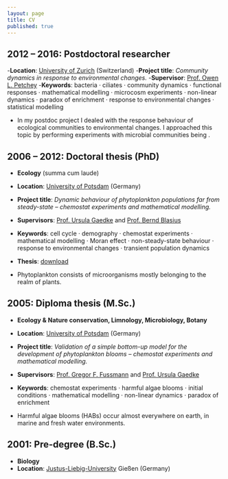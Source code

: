 ```yaml
---
layout: page
title: CV
published: true
---
```


## 2012 – 2016: Postdoctoral researcher
-**Location**: [University of Zurich](https://www.uzh.ch/en.html) (Switzerland)
-**Project title**: _Community dynamics in response to environmental changes._
-**Supervisor**: [Prof. Owen L. Petchey](http://www.ieu.uzh.ch/en/staff/member/petchey_owen.htm)
-**Keywords**: bacteria · ciliates · community dynamics · functional responses · mathematical modelling · microcosm experiments · non-linear dynamics · paradox of enrichment · response to environmental changes · statistical modelling

* In my postdoc project I dealed with the response behaviour of ecological communities to environmental changes. I approached this topic by performing experiments with microbial communities being .  


## 2006 – 2012: Doctoral thesis (PhD)
* **Ecology** (summa cum laude)
* **Location**: [University of Potsdam](http://www.uni-potsdam.de/) (Germany)
* **Project title**: _Dynamic behaviour of phytoplankton populations far from steady-state – chemostat experiments and mathematical modelling._
* **Supervisors**: [Prof. Ursula Gaedke](https://www.uni-potsdam.de/ibb-ecology/mitarbeiterinnen/prof-dr-ursula-gaedke.html) and [Prof. Bernd Blasius](https://www.icbm.de/mathematische-modellierung/)
* **Keywords**: cell cycle · demography · chemostat experiments · mathematical modelling · Moran effect · non-steady-state behaviour · response to environmental changes · transient population dynamics
* **Thesis**: [download](https://publishup.uni-potsdam.de/opus4-ubp/frontdoor/deliver/index/docId/5618/file/massie_diss.pdf)

* Phytoplankton consists of microorganisms mostly belonging to the realm of plants.


## 2005: Diploma thesis (M.Sc.)
* **Ecology & Nature conservation, Limnology, Microbiology, Botany**
* **Location**: [University of Potsdam](http://www.uni-potsdam.de/) (Germany)
* **Project title**: _Validation of a simple bottom-up model for the development of phytoplankton blooms – chemostat experiments and mathematical modelling._
* **Supervisors**: [Prof. Gregor F. Fussmann](https://www.mcgill.ca/cambam/people/ecology-and-evolutionary-biological-group/fussmann-gregor) and [Prof. Ursula Gaedke](https://www.uni-potsdam.de/ibb-ecology/mitarbeiterinnen/prof-dr-ursula-gaedke.html)
* **Keywords**: chemostat experiments · harmful algae blooms · initial conditions · mathematical modelling · non-linear dynamics · paradox of enrichment

* Harmful algae blooms (HABs) occur almost everywhere on earth, in marine and fresh water environments. 


## 2001: Pre-degree (B.Sc.)
* **Biology**  
* **Location**: [Justus-Liebig-University](https://www.uni-giessen.de/index.html) Gießen (Germany)  
